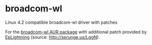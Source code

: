 # broadcom-wl
Linux 4.2 compatible broadcom-wl driver with patches

For the [broadcom-wl AUR package]() with additional patch provided by [EpLightning](https://aur.archlinux.org/account/EpLightning/) (source: http://sprunge.us/LggN).
